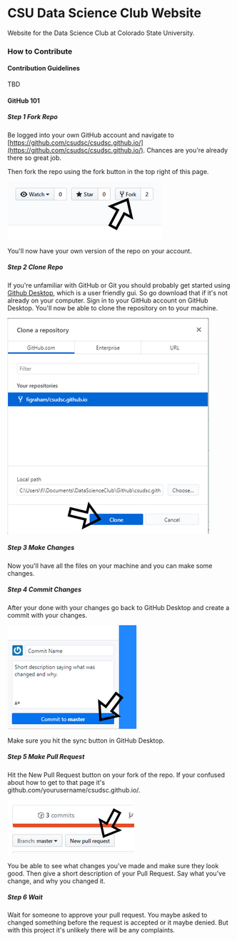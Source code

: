 # CSU Data Science Club Website

Website for the Data Science Club at Colorado State University.

### How to Contribute

#### Contribution Guidelines

TBD

#### GitHub 101

##### Step 1 Fork Repo

Be logged into your own GitHub account and navigate to [https://github.com/csudsc/csudsc.github.io/](https://github.com/csudsc/csudsc.github.io/). Chances are you're already there so great job.

Then fork the repo using the fork button in the top right of this page.

![image of fork button](./images/readme/github101/forkbutton.jpg)

You'll now have your own version of the repo on your account.

##### Step 2 Clone Repo

If you're unfamiliar with GitHub or Git you should probably get started using [Github Desktop](https://desktop.github.com/), which is a user friendly gui. So go download that if it's not already on your computer. Sign in to your GitHub account on GitHub Desktop. You'll now be able to clone the repository on to your machine.

![image of cloning repo](./images/readme/github101/clonerepo.jpg)

##### Step 3 Make Changes

Now you'll have all the files on your machine and you can make some changes.

##### Step 4 Commit Changes

After your done with your changes go back to GitHub Desktop and create a commit with your changes.

![image of creating commit](./images/readme/github101/creatingcommit.jpg)

Make sure you hit the sync button in GitHub Desktop.

##### Step 5 Make Pull Request

Hit the New Pull Request button on your fork of the repo. If your confused about how to get to that page it's github.com/yourusername/csudsc.github.io/.

![image of New Pull Request Button](./images/readme/github101/newpullrequest.jpg)

You be able to see what changes you've made and make sure they look good. Then give a short description of your Pull Request. Say what you've change, and why you changed it.

##### Step 6 Wait

Wait for someone to approve your pull request. You maybe asked to changed something before the request is accepted or it maybe denied. But with this project it's unlikely there will be any complaints.